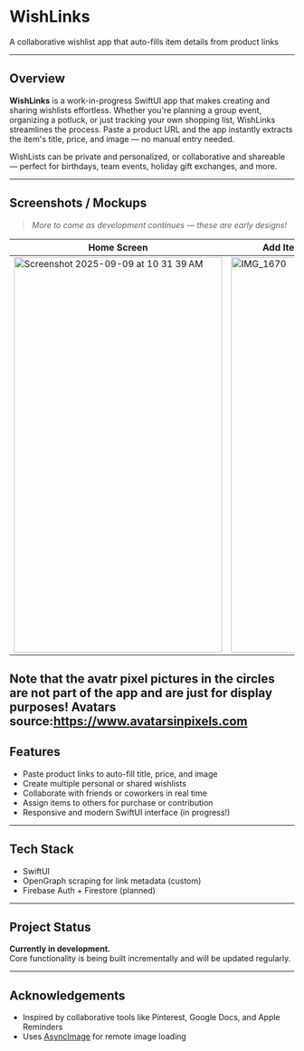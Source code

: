 # WishLinks 
A collaborative wishlist app that auto-fills item details from product links

---

## Overview

**WishLinks** is a work-in-progress SwiftUI app that makes creating and sharing wishlists effortless. Whether you're planning a group event, organizing a potluck, or just tracking your own shopping list, WishLinks streamlines the process. Paste a product URL and the app instantly extracts the item's title, price, and image — no manual entry needed.

WishLists can be private and personalized, or collaborative and shareable — perfect for birthdays, team events, holiday gift exchanges, and more.

---

## Screenshots / Mockups

>  _More to come as development continues — these are early designs!_

| Home Screen | Add Item To Wishlist Flow |
|-------------|----------------|
| <img width="368" height="699" alt="Screenshot 2025-09-09 at 10 31 39 AM" src="https://github.com/user-attachments/assets/431671e1-9499-43b8-a534-157108ae6657" />| <img width="314" height="699" alt="IMG_1670" src="https://github.com/user-attachments/assets/f3e1e8dd-1983-4515-aae2-33cfc6320b95" /> |

Note that the avatr pixel pictures in the circles are not part of the app and are just for display purposes! Avatars source:https://www.avatarsinpixels.com
---

## Features

- Paste product links to auto-fill title, price, and image
- Create multiple personal or shared wishlists
- Collaborate with friends or coworkers in real time
- Assign items to others for purchase or contribution
- Responsive and modern SwiftUI interface (in progress!)

---



##  Tech Stack

- SwiftUI
- OpenGraph scraping for link metadata (custom)
- Firebase Auth + Firestore (planned)

---

## Project Status

 **Currently in development.**  
Core functionality is being built incrementally and will be updated regularly.

---

##  Acknowledgements

- Inspired by collaborative tools like Pinterest, Google Docs, and Apple Reminders
- Uses [AsyncImage](https://developer.apple.com/documentation/swiftui/asyncimage) for remote image loading
